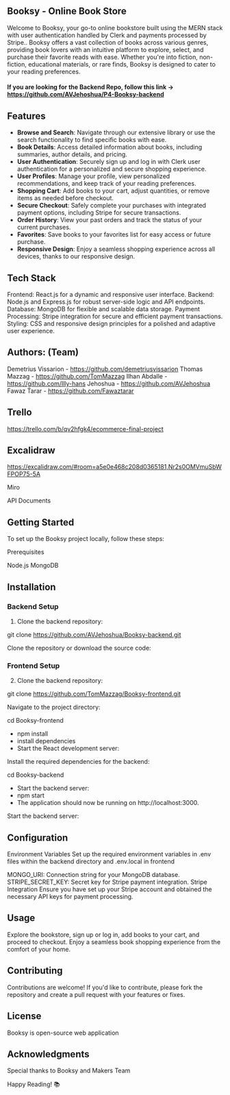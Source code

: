 
## Booksy - Online Book Store

Welcome to Booksy, your go-to online bookstore built using the MERN stack  with user authentication handled by Clerk and payments processed by Stripe.. Booksy offers a vast collection of books across various genres, providing book lovers with an intuitive platform to explore, select, and purchase their favorite reads with ease. Whether you're into fiction, non-fiction, educational materials, or rare finds, Booksy is designed to cater to your reading preferences.

#### If you are looking for the Backend Repo, follow this link -> https://github.com/AVJehoshua/P4-Booksy-backend

## Features

- **Browse and Search**: Navigate through our extensive library or use the search functionality to find specific books with ease.
- **Book Details**: Access detailed information about books, including summaries, author details, and pricing.
- **User Authentication**: Securely sign up and log in with Clerk user authentication for a personalized and secure shopping experience.
- **User Profiles**: Manage your profile, view personalized recommendations, and keep track of your reading preferences.
- **Shopping Cart**: Add books to your cart, adjust quantities, or remove items as needed before checkout.
- **Secure Checkout**: Safely complete your purchases with integrated payment options, including Stripe for secure transactions.
- **Order History**: View your past orders and track the status of your current purchases.
- **Favorites**: Save books to your favorites list for easy access or future purchase.
- **Responsive Design**: Enjoy a seamless shopping experience across all devices, thanks to our responsive design.

## Tech Stack

Frontend: React.js for a dynamic and responsive user interface.
Backend: Node.js and Express.js for robust server-side logic and API endpoints.
Database: MongoDB for flexible and scalable data storage.
Payment Processing: Stripe integration for secure and efficient payment transactions.
Styling: CSS and responsive design principles for a polished and adaptive user experience.


## Authors: (Team)

Demetrius Vissarion - https://github.com/demetriusvissarion
Thomas Mazzag - https://github.com/TomMazzag
Ilhan Abdalle - https://github.com/Illy-hans
Jehoshua - https://github.com/AVJehoshua
Fawaz Tarar - https://github.com/Fawaztarar



## Trello

https://trello.com/b/qv2hfgk4/ecommerce-final-project

## Excalidraw

https://excalidraw.com/#room=a5e0e468c208d0365181,Nr2s0OMVmuSbWFPOP75-5A

Miro



API Documents


## Getting Started

To set up the Booksy project locally, follow these steps:

Prerequisites

Node.js
MongoDB


## Installation

### Backend Setup

1. Clone the backend repository:

git clone https://github.com/AVJehoshua/Booksy-backend.git

Clone the repository or download the source code:

### Frontend Setup

2. Clone the backend repository:

git clone https://github.com/TomMazzag/Booksy-frontend.git



Navigate to the project directory:

cd Booksy-frontend
- npm install
- install dependencies
- Start the React development server:

Install the required dependencies for the backend:

cd Booksy-backend
- Start the backend server:
- npm start
- The application should now be running on http://localhost:3000.

Start the backend server:


## Configuration

Environment Variables
Set up the required environment variables in .env files within the backend directory and .env.local in frontend 

MONGO_URI: Connection string for your MongoDB database.
STRIPE_SECRET_KEY: Secret key for Stripe payment integration.
Stripe Integration
Ensure you have set up your Stripe account and obtained the necessary API keys for payment processing.

## Usage

Explore the bookstore, sign up or log in, add books to your cart, and proceed to checkout. Enjoy a seamless book shopping experience from the comfort of your home.

## Contributing

Contributions are welcome! If you'd like to contribute, please fork the repository and create a pull request with your features or fixes.

## License

Booksy is open-source web application

## Acknowledgments

Special thanks to Booksy and Makers Team 

Happy Reading! 📚
